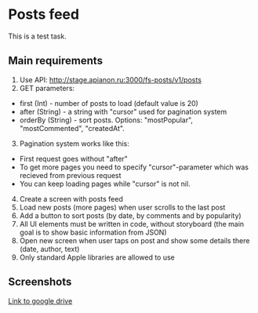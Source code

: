 # Posts feed
This is a test task.

## Main requirements

1. Use API: http://stage.apianon.ru:3000/fs-posts/v1/posts
2. GET parameters:
* first (Int) - number of posts to load (default value is 20)
* after (String) - a string with "cursor" used for pagination system
* orderBy (String) - sort posts. Options: "mostPopular", "mostCommented", "createdAt".
3. Pagination system works like this:
* First request goes without "after"
* To get more pages you need to specify "cursor"-parameter which was recieved from previous request
* You can keep loading pages while "cursor" is not nil.
4. Create a screen with posts feed
5. Load new posts (more pages) when user scrolls to the last post
6. Add a button to sort posts (by date, by comments and by popularity)
7. All UI elements must be written in code, without storyboard (the main goal is to show basic information from JSON)
8. Open new screen when user taps on post and show some details there (date, author, text)
9. Only standard Apple libraries are allowed to use

## Screenshots

[Link to google drive](https://drive.google.com/drive/folders/1-46PtOf7e3wgMa0RWAxtmzd5FYX15w7O?usp=sharing)
